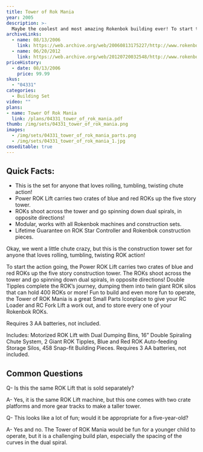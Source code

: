 ```yaml
---
title: Tower of Rok Mania
year: 2005
description: >-
  Maybe the coolest and most amazing Rokenbok building ever! To start the action, the included Power ROK Lift carries blue and red ROKs up this five story tower. Watch as the ROKs go spinning down Dual Spirals, in opposite directions! Double Tipples complete the ROK’s journey, dumping them into twin Giant ROK Silos that can hold 400 ROKs or more! Fun to build and even more fun to operate, the Tower of ROK Mania is the best place to give your RC Loader and RC Fork Lift a work out, and to store every one of your Rokenbok ROKs.
archiveLinks:
  - name: 08/13/2006
    link: https://web.archive.org/web/20060813175227/http://www.rokenbok.com/catalog/pd_bs_TowerMania.html
  - name: 06/20/2012
    link: https://web.archive.org/web/20120720032548/http://www.rokenbok.com/estore/construction/tower-rok-mania
priceHistory:
  - date: 08/13/2006
    price: 99.99
skus:
  - "04331"
categories: 
  - Building Set
video: ""
plans:
- name: Tower Of Rok Mania
  link: /plans/04331_tower_of_rok_mania.pdf
thumb: /img/sets/04331_tower_of_rok_mania.png
images:
  - /img/sets/04331_tower_of_rok_mania_parts.png
  - /img/sets/04331_tower_of_rok_mania_1.jpg
cmseditable: true
---
```

## Quick Facts:
  - This is the set for anyone that loves rolling, tumbling, twisting chute action!
  - Power ROK Lift carries two crates of blue and red ROKs up the five story tower.
  - ROKs shoot across the tower and go spinning down dual spirals, in opposite directions!
  - Modular, works with all Rokenbok machines and construction sets.
  - Lifetime Guarantee on ROK Star Controller and Rokenbok construction pieces.

Okay, we went a little chute crazy, but this is the construction tower set for anyone that loves rolling, tumbling, twisting ROK action!

To start the action going, the Power ROK Lift carries two crates of blue and red ROKs up the five story construction tower. The ROKs shoot across the tower and go spinning down dual spirals, in opposite directions!  Double Tipples complete the ROK’s journey, dumping them into twin giant ROK silos that can hold 400 ROKs or more!  Fun to build and even more fun to operate, the Tower of ROK Mania is a great Small Parts Iconplace to give your RC Loader and RC Fork Lift a work out, and to store every one of your Rokenbok ROKs.

Requires 3 AA batteries, not included.

Includes: Motorized ROK Lift with Dual Dumping Bins, 16” Double Spiraling Chute System, 2 Giant ROK Tipples, Blue and Red ROK Auto-feeding Storage Silos, 458 Snap-fit Building Pieces. Requires 3 AA batteries, not included.

## Common Questions
Q- Is this the same ROK Lift that is sold separately?

A- Yes, it is the same ROK Lift machine, but this one comes with two crate platforms and more gear tracks to make a taller tower.

Q- This looks like a lot of fun; would it be appropriate for a five-year-old?

A- Yes and no.  The Tower of ROK Mania would be fun for a younger child to operate, but it is a challenging build plan, especially the spacing of the curves in the dual spiral.
